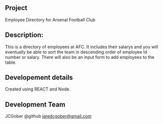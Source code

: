 ## Project 

Employee Directory for Arsenal Football Club



## Description: 

This is a directory of employees at AFC. It includes their salarys and you will eventually be able to sort the team in descending order of employee Id number or salary. There will also be an input form to add employees to the table.



## Developement details

Created using REACT and Node.



## Development Team

JCGober @github
jaredcgober@gmail.com

